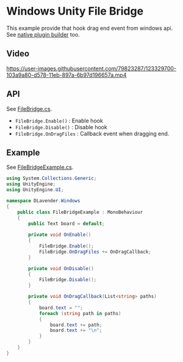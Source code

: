 # Windows Unity File Bridge
  
This example provide that hook drag end event from windows api.  
See [native plugin builder](https://github.com/DigitalLavender/WindowsUnityFileBridgeNativePlugin/tree/main) too.

## Video
https://user-images.githubusercontent.com/79823287/123329700-103a9a80-d578-11eb-897a-6b97d196657a.mp4
  
## API
See [FileBridge.cs](Assets/FileBridge/FileBridge.cs).  
  



- `FileBridge.Enable()` : Enable hook
- `FileBridge.Disable()` : Disable hook
- `FileBridge.OnDragFiles` : Callback event when dragging end.
  

## Example
See [FileBridgeExample.cs](Assets/FileBridge/FileBridgeExample.cs).  
  
```csharp
using System.Collections.Generic;
using UnityEngine;
using UnityEngine.UI;

namespace DLavender.Windows
{
    public class FileBridgeExample : MonoBehaviour
    {
        public Text board = default;
        
        private void OnEnable()
        {
            FileBridge.Enable();
            FileBridge.OnDragFiles += OnDragCallback;
        }

        private void OnDisable()
        {
            FileBridge.Disable();
        }

        private void OnDragCallback(List<string> paths)
        {
            board.text = "";
            foreach (string path in paths)
            {
                board.text += path;
                board.text += "\n";
            }
        }
    }
}
```
